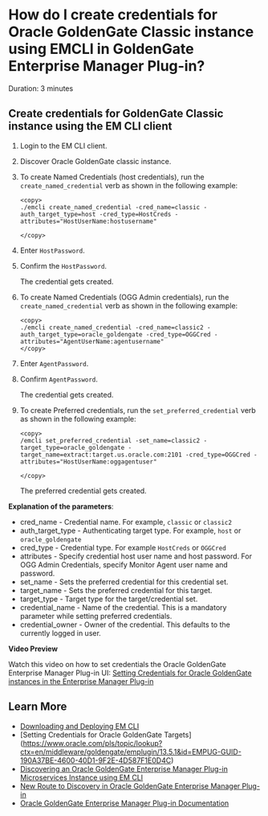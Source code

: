 # How do I create credentials for Oracle GoldenGate Classic instance using EMCLI in  GoldenGate Enterprise Manager Plug-in?
Duration: 3 minutes

## Create credentials for GoldenGate Classic instance using the EM CLI client

1. Login to the EM CLI client.
2. Discover Oracle GoldenGate classic instance.
3. To create Named Credentials (host credentials), run the `create_named_credential` verb as shown in the following example:

    ```
    <copy>
    ./emcli create_named_credential -cred_name=classic -auth_target_type=host -cred_type=HostCreds -attributes="HostUserName:hostusername"

    </copy>
    ```  
4. Enter `HostPassword`.
5. Confirm the `HostPassword`.

    The credential gets created.
6. To create Named Credentials (OGG Admin credentials), run the `create_named_credential` verb as shown in the following example:

    ```  
    <copy>
    ./emcli create_named_credential -cred_name=classic2 -auth_target_type=oracle_goldengate -cred_type=OGGCred -attributes="AgentUserName:agentusername"
    </copy>
    ```   
7. Enter `AgentPassword`.
8. Confirm `AgentPassword`.

    The credential gets created.
9. To create Preferred credentials, run the `set_preferred_credential` verb as shown in the following example:

    ```
    <copy>
    /emcli set_preferred_credential -set_name=classic2 -target_type=oracle_goldengate -target_name=extract:target.us.oracle.com:2101 -cred_type=OGGCred -attributes="HostUserName:oggagentuser"

    </copy>
    ```
    The preferred credential gets created.

**Explanation of the parameters**:

* cred_name - Credential name. For example, `classic` or `classic2`
* auth\_target\_type - Authenticating target type. For example, `host` or `oracle_goldengate`
* cred_type - Credential type. For example `HostCreds` or `OGGCred`
* attributes - Specify credential host user name and host password. For OGG Admin Credentials, specify Monitor Agent user name and password.
* set_name - Sets the preferred credential for this credential set.
* target_name - Sets the preferred credential for this target.
* target_type - Target type for the target/credential set.
* credential_name - Name of the credential. This is a mandatory parameter while setting preferred credentials.
* credential_owner - Owner of the credential. This defaults to the currently logged in user.

**Video Preview**

Watch this video on how to set credentials the Oracle GoldenGate Enterprise Manager Plug-in UI: [Setting Credentials for Oracle GoldenGate instances in the Enterprise Manager Plug-in](youtube:zFaX348_LiA)

## Learn More

* [Downloading and Deploying EM CLI ](https://docs.oracle.com/en/enterprise-manager/cloud-control/enterprise-manager-cloud-control/13.4/emcli/downloading-and-deploying-em-cli.html#GUID-5DD77C55-387D-43C3-9DC2-2245569A6AFF)
* [Setting Credentials for Oracle GoldenGate Targets] (https://www.oracle.com/pls/topic/lookup?ctx=en/middleware/goldengate/emplugin/13.5.1&id=EMPUG-GUID-190A37BE-4600-40D1-9F2E-4D587F1E0D4C)
* [Discovering an Oracle GoldenGate Enterprise Manager Plug-in Microservices Instance using EM CLI](https://docs.oracle.com/en/middleware/goldengate/emplugin/13.5.1/empug/discovering-oracle-goldengate-targets-ma-instance-emcli.html#GUID-57AA8120-69C2-4818-9021-91E5F8BFFB7C)
* [New Route to Discovery in Oracle GoldenGate Enterprise Manager Plug-in](https://blogs.oracle.com/dataintegration/post/new-route-to-discovery-in-oracle-goldengate-enterprise-manager-plug-in-134200)
* [Oracle GoldenGate Enterprise Manager Plug-in Documentation](https://docs.oracle.com/en/middleware/goldengate/emplugin/index.html)
